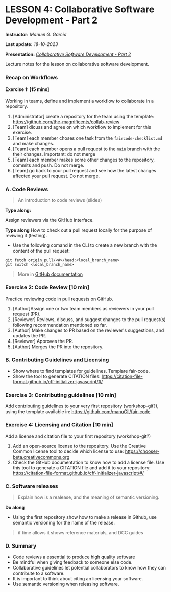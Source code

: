 # LESSON 4: Collaborative Software Development - Part 2

**Instructor:** *Manuel G. Garcia*

**Last update:** *18-10-2023*

**Presentation:** *[Collaborative Software Development - Part 2](https://docs.google.com/presentation/d/1TvWIrBsVNwmEyvZodd4V7gueATeECKMubUqSSYKMyuU/edit?usp=sharing)*

Lecture notes for the lesson on collaborative software development.

### Recap on Workflows

#### Exercise 1: [15 mins]

Working in teams, define and implement a workflow to collaborate in a repository.

1. [Administrator] create a repository for the team using the template: https://github.com/the-magnificents/collab-review
2. [Team] dicuss and agree on which workflow to implement for this exercise.
3. [Team] each member choses one task from the `faircode-checklist.md` and make changes.
4. [Team] each member opens a pull request to the `main` branch with the their changes. Important: do not merge
5. [Team] each member makes some other changes to the repository, commits and push. Do not merge.
6. [Team] go back to your pull request and see how the latest changes affected your pull request. Do not merge.


### A. Code Reviews

> An introduction to code reviews (slides)

**Type along:**

Assign reviewers via the GitHub interface.

**Type along**
How to check out a pull request locally for the purpose of reviwing it (testing).

- Use the following comand in the CLI to create a new branch with the content of the pull request:

```shell
git fetch origin pull/<#>/head:<local_branch_name>
git switch <local_branch_name>
```

> More in [GitHub documentation](https://docs.github.com/en/pull-requests/collaborating-with-pull-requests/reviewing-changes-in-pull-requests/checking-out-pull-requests-locally)

### Exercise 2: Code Review [10 min]

Practice reviewing code in pull requests on GitHub. 
1. [Author]Assign one or two team members as reviewers in your pull request (PR).
2. [Reviewer] Reviews, discuss, and suggest changes to the pull request(s) following recommendation mentioned so far.
3. [Author] Make changes to PR based on the reviewer's suggestions, and updates the PR.
4. [Reviewer] Approves the PR.
5. [Author] Merges the PR into the repository.

### B. Contributing Guidelines and Licensing

- Show where to find templates for guidelines. Templare fair-code. 
- Show the tool to generate CITATION files: https://citation-file-format.github.io/cff-initializer-javascript/#/ 


### Exercise 3: Contributing guidelines [10 min]

Add contributing guidelines to your very first repository (workshop-git?), using the template available in: https://github.com/manuGil/fair-code 


### Exercise 4: Licensing and Citation [10 min] 

Add a license and citation file to your first repository (workshop-git?)

1. Add an open-source license to the repository.  Use the Creative Common license tool to decide which license to use: https://chooser-beta.creativecommons.org 
2. Check the GitHub documentation to know how to add a license file. Use this tool to generate a CITATION  file and add it to your repository: https://citation-file-format.github.io/cff-initializer-javascript/#/ 


### C. Software releases

> Explain how is a realease, and the meaning of semantic versioning.

 **Do along**

 - Using the first repository show how to make a release in Github, use semantic versioning for the name of the release.

> if time allows it shows reference materials, and DCC guides

### D. Summary

- Code reviews a essential to produce high quality software
- Be mindful when giving feedback to someone else code.
- Collaborative guidelines let potential collaborators to know how they can contribute to a software.
- It is important to think about citing an licensing your software.
- Use semantic versioning when releasing software.